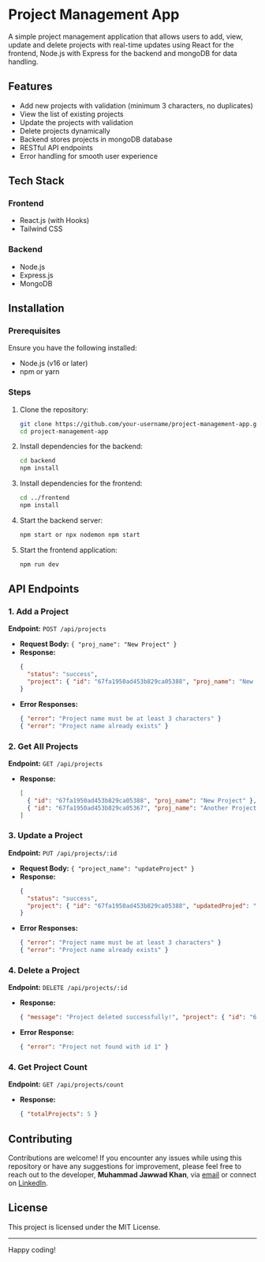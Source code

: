 # Project Management App

A simple project management application that allows users to add, view, update and delete projects with real-time updates using React for the frontend, Node.js with Express for the backend and mongoDB for data handling.

## Features
- Add new projects with validation (minimum 3 characters, no duplicates)
- View the list of existing projects
- Update the projects with validation
- Delete projects dynamically
- Backend stores projects in mongoDB database
- RESTful API endpoints
- Error handling for smooth user experience

## Tech Stack
### Frontend
- React.js (with Hooks)
- Tailwind CSS

### Backend
- Node.js
- Express.js
- MongoDB 

## Installation

### Prerequisites
Ensure you have the following installed:
- Node.js (v16 or later)
- npm or yarn

### Steps
1. Clone the repository:
   ```bash
   git clone https://github.com/your-username/project-management-app.git
   cd project-management-app
   ```

2. Install dependencies for the backend:
   ```bash
   cd backend
   npm install
   ```

3. Install dependencies for the frontend:
   ```bash
   cd ../frontend
   npm install
   ```

4. Start the backend server:
   ```bash
   npm start or npx nodemon npm start
   ```

5. Start the frontend application:
   ```bash
   npm run dev
   ```

## API Endpoints

### **1. Add a Project**
**Endpoint:** `POST /api/projects`
- **Request Body:** `{ "proj_name": "New Project" }`
- **Response:**
  ```json
  {
    "status": "success",
    "project": { "id": "67fa1950ad453b829ca05388", "proj_name": "New Project" }
  }
  ```
- **Error Responses:**
  ```json
  { "error": "Project name must be at least 3 characters" }
  { "error": "Project name already exists" }
  ```

### **2. Get All Projects**
**Endpoint:** `GET /api/projects`
- **Response:**
  ```json
  [
    { "id": "67fa1950ad453b829ca05388", "proj_name": "New Project" },
    { "id": "67fa1950ad453b829ca05367", "proj_name": "Another Project" }
  ]
  ```

### **3. Update a Project**
**Endpoint:** `PUT /api/projects/:id`
- **Request Body:** `{ "project_name": "updateProject" }`
- **Response:**
  ```json
  {
    "status": "success",
    "project": { "id": "67fa1950ad453b829ca05388", "updatedProjed": "projects[projIndex]" }
  }
  ```
- **Error Responses:**
  ```json
  { "error": "Project name must be at least 3 characters" }
  { "error": "Project name already exists" }
  ```

### **4. Delete a Project**
**Endpoint:** `DELETE /api/projects/:id`
- **Response:**
  ```json
  { "message": "Project deleted successfully!", "project": { "id": "67fa1950ad453b829ca05388", "proj_name": "New Project" } }
  ```
- **Error Response:**
  ```json
  { "error": "Project not found with id 1" }
  ```

### **4. Get Project Count**
**Endpoint:** `GET /api/projects/count`
- **Response:**
  ```json
  { "totalProjects": 5 }
  ```

## Contributing
Contributions are welcome! If you encounter any issues while using this repository or have any suggestions for improvement, please feel free to reach out to the developer, **Muhammad Jawwad Khan**, via [email](mailto:m.jawwadkhan777@gmail.com) or connect on [LinkedIn](https://www.linkedin.com/in/jawwadkhan777/).

## License
This project is licensed under the MIT License.

---

Happy coding! 
